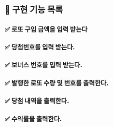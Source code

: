 # 🚀 구현 기능 목록

## ✅ 로또 구입 금액을 입력 받는다

## ✅ 당첨번호를 입력 받는다.

## ✅ 보너스 번호를 입력 받는다.

## ✅ 발행한 로또 수량 및 번호를 출력한다.

## ✅ 당첨 내역을 출력한다.

## ✅ 수익률을 출력한다.
